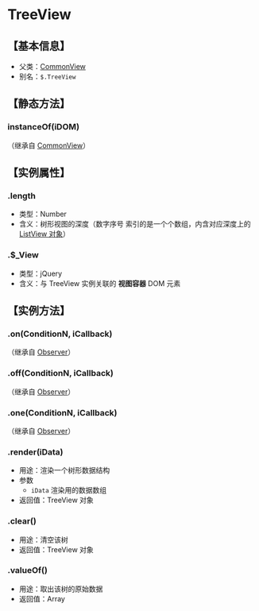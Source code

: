 # TreeView


## 【基本信息】
 - 父类：[CommonView](CommonView.md)
 - 别名：`$.TreeView`


## 【静态方法】

### instanceOf(iDOM)
（继承自 [CommonView](CommonView.md)）


## 【实例属性】

### .length
 - 类型：Number
 - 含义：树形视图的深度（数字序号 索引的是一个个数组，内含对应深度上的 [ListView 对象](ListView.md)）

### .$_View
 - 类型：jQuery
 - 含义：与 TreeView 实例关联的 **视图容器** DOM 元素


## 【实例方法】

### .on(ConditionN, iCallback)
（继承自 [Observer](Observer.md)）

### .off(ConditionN, iCallback)
（继承自 [Observer](Observer.md)）

### .one(ConditionN, iCallback)
（继承自 [Observer](Observer.md)）

### .render(iData)
 - 用途：渲染一个树形数据结构
 - 参数
   - `iData` 渲染用的数据数组
 - 返回值：TreeView 对象

### .clear()
 - 用途：清空该树
 - 返回值：TreeView 对象

### .valueOf()
 - 用途：取出该树的原始数据
 - 返回值：Array